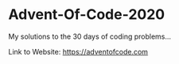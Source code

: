 # Advent-Of-Code-2020

My solutions to the 30 days of coding problems...

Link to Website:  https://adventofcode.com
